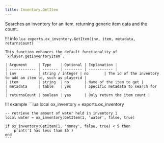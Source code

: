 ```yaml
---
title: Inventory.GetItem
---
```

Searches an inventory for an item, returning generic item data and the count.

!!! info
	```lua
	exports.ox_inventory.GetItem(inv, item, metadata, returnsCount)
	```

	This function enhances the default functionality of `xPlayer.getInventoryItem`.

	| Argument     | Type    | Optional | Explanation |
	| ------------ | ------- | -------- | ----------- |
	| inv          | string / integer | no       | The id of the inventory to add an item to, such as playerid |
	| item         | string  | no       | Name of the item to get |
	| metadata     | table   | yes      | Specific metadata to search for |
	| returnsCount | boolean | yes      | Only return the item count |

!!! example
	```lua
	local ox_inventory = exports.ox_inventory

	-- retrieve the amount of water held in inventory 1
	local water = ox_inventory:GetItem(1, 'water', false, true)

	if ox_inventory:GetItem(1, 'money', false, true) < 5 then
		print('1 has less than $5')
	end
	```